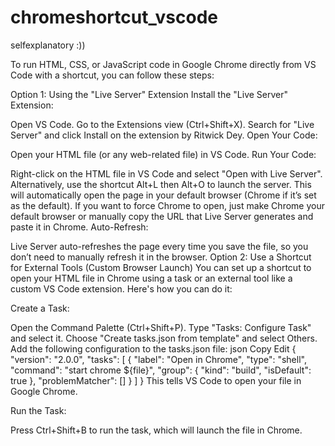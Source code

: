 # chromeshortcut_vscode
selfexplanatory :))

To run HTML, CSS, or JavaScript code in Google Chrome directly from VS Code with a shortcut, you can follow these steps:

Option 1: Using the "Live Server" Extension
Install the "Live Server" Extension:

Open VS Code.
Go to the Extensions view (Ctrl+Shift+X).
Search for "Live Server" and click Install on the extension by Ritwick Dey.
Open Your Code:

Open your HTML file (or any web-related file) in VS Code.
Run Your Code:

Right-click on the HTML file in VS Code and select "Open with Live Server". Alternatively, use the shortcut Alt+L then Alt+O to launch the server.
This will automatically open the page in your default browser (Chrome if it’s set as the default).
If you want to force Chrome to open, just make Chrome your default browser or manually copy the URL that Live Server generates and paste it in Chrome.
Auto-Refresh:

Live Server auto-refreshes the page every time you save the file, so you don’t need to manually refresh it in the browser.
Option 2: Use a Shortcut for External Tools (Custom Browser Launch)
You can set up a shortcut to open your HTML file in Chrome using a task or an external tool like a custom VS Code extension. Here's how you can do it:

Create a Task:

Open the Command Palette (Ctrl+Shift+P).
Type "Tasks: Configure Task" and select it.
Choose "Create tasks.json from template" and select Others.
Add the following configuration to the tasks.json file:
json
Copy
Edit
{
    "version": "2.0.0",
    "tasks": [
        {
            "label": "Open in Chrome",
            "type": "shell",
            "command": "start chrome ${file}",
            "group": {
                "kind": "build",
                "isDefault": true
            },
            "problemMatcher": []
        }
    ]
}
This tells VS Code to open your file in Google Chrome.

Run the Task:

Press Ctrl+Shift+B to run the task, which will launch the file in Chrome.
